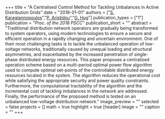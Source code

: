 +++
title = "A Centralised Control Method for Tackling Unbalances in Active Distribution Grids"
date = "2018-01-01"
authors = ["[S. Karagiannopoulos](http://www.eeh.ee.ethz.ch/en/power/power-systems-laboratory/people/scientific-staff/uid/7275.html)","[P. Aristidou](https://www.paristidou.info)","[G. Hug](http://www.psl.ee.ethz.ch/people/prof--gabriela-hug.html)"]
publication_types = ["1"]
publication = "_Proc. of the 2018 PSCC_"
publication_short = ""
abstract = "Traditional distribution network operators are gradually being transformed to system operators, using modern technologies to ensure a secure and efficient operation in a rapidly changing and uncertain environment. One of their most challenging tasks is to tackle the unbalanced operation of low-voltage networks, traditionally caused by unequal loading and structural asymmetries, and exacerbated by the increased penetration of single-phase distributed energy resources. This paper proposes a centralized operation scheme based on a multi-period optimal power flow algorithm used to compute optimal set-points of the controllable distributed energy resources located in the system. The algorithm reduces the operational cost while satisfying the appropriate security and power quality constraints. Furthermore, the computational tractability of the algorithm and the incremental cost of tackling imbalances in the network are addressed. Finally, the performance of the proposed method is tested on an unbalanced low-voltage distribution network."
image_preview = ""
selected = false
projects = []
math = true
highlight = true
[header]
image = ""
caption = ""
+++

